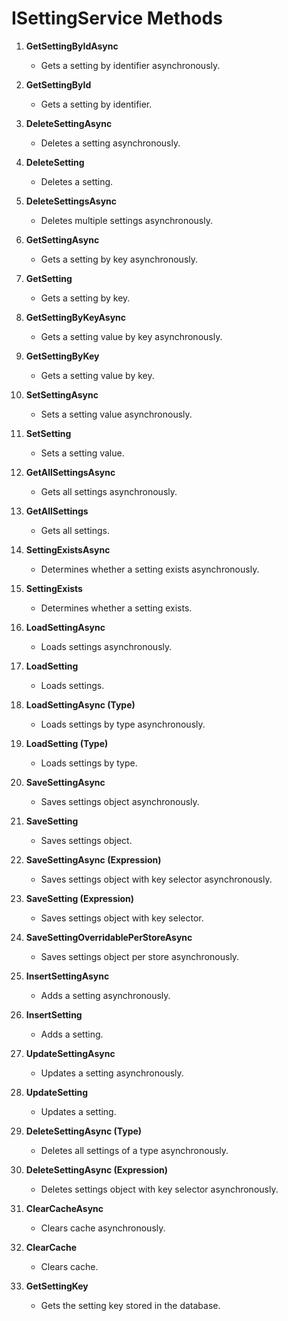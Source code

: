 # ISettingService Methods

1. **GetSettingByIdAsync**
   - Gets a setting by identifier asynchronously.

2. **GetSettingById**
   - Gets a setting by identifier.

3. **DeleteSettingAsync**
   - Deletes a setting asynchronously.

4. **DeleteSetting**
   - Deletes a setting.

5. **DeleteSettingsAsync**
   - Deletes multiple settings asynchronously.

6. **GetSettingAsync**
   - Gets a setting by key asynchronously.

7. **GetSetting**
   - Gets a setting by key.

8. **GetSettingByKeyAsync**
   - Gets a setting value by key asynchronously.

9. **GetSettingByKey**
   - Gets a setting value by key.

10. **SetSettingAsync**
    - Sets a setting value asynchronously.

11. **SetSetting**
    - Sets a setting value.

12. **GetAllSettingsAsync**
    - Gets all settings asynchronously.

13. **GetAllSettings**
    - Gets all settings.

14. **SettingExistsAsync**
    - Determines whether a setting exists asynchronously.

15. **SettingExists**
    - Determines whether a setting exists.

16. **LoadSettingAsync**
    - Loads settings asynchronously.

17. **LoadSetting**
    - Loads settings.

18. **LoadSettingAsync (Type)**
    - Loads settings by type asynchronously.

19. **LoadSetting (Type)**
    - Loads settings by type.

20. **SaveSettingAsync**
    - Saves settings object asynchronously.

21. **SaveSetting**
    - Saves settings object.

22. **SaveSettingAsync (Expression)**
    - Saves settings object with key selector asynchronously.

23. **SaveSetting (Expression)**
    - Saves settings object with key selector.

24. **SaveSettingOverridablePerStoreAsync**
    - Saves settings object per store asynchronously.

25. **InsertSettingAsync**
    - Adds a setting asynchronously.

26. **InsertSetting**
    - Adds a setting.

27. **UpdateSettingAsync**
    - Updates a setting asynchronously.

28. **UpdateSetting**
    - Updates a setting.

29. **DeleteSettingAsync (Type)**
    - Deletes all settings of a type asynchronously.

30. **DeleteSettingAsync (Expression)**
    - Deletes settings object with key selector asynchronously.

31. **ClearCacheAsync**
    - Clears cache asynchronously.

32. **ClearCache**
    - Clears cache.

33. **GetSettingKey**
    - Gets the setting key stored in the database.